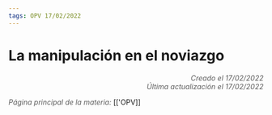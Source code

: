 ```yaml
---
tags: OPV 17/02/2022
---
```


# La manipulación en el noviazgo
<div style="text-align: right; opacity: 0.7; font-style: italic;">Creado el 17/02/2022</div>
<div style="text-align: right; opacity: 0.7; font-style: italic;">Última actualización el 17/02/2022</div>



<span style="opacity: 0.7; font-style: italic;">Página principal de la materia:</span> [['OPV]]